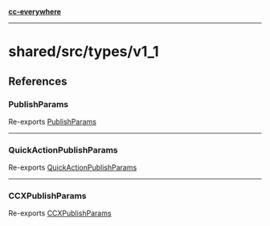 [**cc-everywhere**](../../../../index.md)

***

# shared/src/types/v1\_1

## References

### PublishParams

Re-exports [PublishParams](../v1-1/output-params-types/interfaces/publish-params.md)

***

### QuickActionPublishParams

Re-exports [QuickActionPublishParams](../v1-1/output-params-types/interfaces/quick-action-publish-params.md)

***

### CCXPublishParams

Re-exports [CCXPublishParams](../v1-1/output-params-types/interfaces/ccx-publish-params.md)
